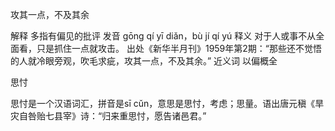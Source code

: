 
攻其一点，不及其余

解释
多指有偏见的批评
发音 gōng qí yī diǎn，bù jí qí yú
释义 对于人或事不从全面看，只是抓住一点就攻击。
出处《新华半月刊》1959年第2期：“那些还不觉悟的人就冷眼旁观，吹毛求疵，攻其一点，不及其余。”
近义词 以偏概全


思忖 

思忖是一个汉语词汇，拼音是sī cǔn，意思是思忖，考虑；思量。语出唐元稹《旱灾自咎贻七县宰》诗：“归来重思忖，愿告诸邑君。”